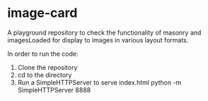 # image-card
A playground repository to check the functionality of masonry and imagesLoaded for display to images in various layout formats.


In order to run the code:
1. Clone the repository
2. cd to the directory
3. Run a SimpleHTTPServer to serve index.html
  python -m SimpleHTTPServer 8888
